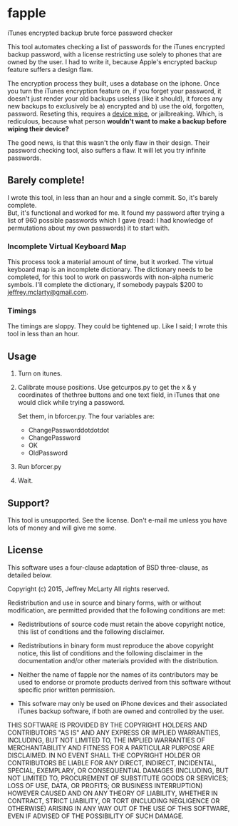 # fapple
iTunes encrypted backup brute force password checker

This tool automates checking a list of passwords for the iTunes encrypted backup password, with a license restricting use
solely to phones that are owned by the user.  I had to write it, because Apple's encrypted backup feature suffers a design flaw.  

The encryption process they built, uses a database on the iphone.  Once you turn the iTunes encryption feature on,
if you forget your password, it doesn't just render your old backups useless (like it should), it forces any new backups
to exclusively be a) encrypted and b) use the old, forgotten, password.  Reseting this, requires a 
[device wipe](https://support.apple.com/en-ca/HT203790), or jailbreaking.  Which, is rediculous, 
because what person **wouldn't want to make a backup before wiping their device?**

The good news, is that this wasn't the only flaw in their design.  Their password checking tool, also suffers a flaw.
It will let you try infinite passwords. 

## Barely complete!

I wrote this tool, in less than an hour and a single commit. So, it's barely complete.  
But, it's functional and worked for me.  It found my password after trying a list of 
960 possible passwords which I gave (read: I had knowledge of permutations about my own passwords)
it to start with.

### Incomplete Virtual Keyboard Map
This process took a material amount of time, but it worked.  The virtual keyboard map is an incomplete
dictionary.  The dictionary needs to be completed, for this tool to work on passwords with non-alpha numeric symbols.
I'll complete the dictionary, if somebody paypals $200 to jeffrey.mclarty@gmail.com.

### Timings
The timings are sloppy.  They could be tightened up.  Like I said; I wrote this tool in less than an hour.

## Usage

1. Turn on itunes.
2. Calibrate mouse positions.
    Use getcurpos.py to get the x & y coordinates of thethree buttons and one text field, 
    in iTunes that one would click while trying a password.  
    
    Set them, in bforcer.py.  The four variables are:
    
    * ChangePassworddotdotdot
    * ChangePassword
    * OK
    * OldPassword
    
3. Run bforcer.py
4. Wait. 

## Support?

This tool is unsupported.  See the license.  Don't e-mail me unless you have lots of money and will give me some.

## License

This software uses a four-clause adaptation of BSD three-clause, as detailed below.

Copyright (c) 2015, Jeffrey McLarty
All rights reserved.

Redistribution and use in source and binary forms, with or without
modification, are permitted provided that the following conditions are met:

* Redistributions of source code must retain the above copyright notice, this
  list of conditions and the following disclaimer.

* Redistributions in binary form must reproduce the above copyright notice,
  this list of conditions and the following disclaimer in the documentation
  and/or other materials provided with the distribution.

* Neither the name of fapple nor the names of its
  contributors may be used to endorse or promote products derived from
  this software without specific prior written permission.
  
* This sofware may only be used on iPhone devices and their associated
  iTunes backup software, if both are owned and controlled by the user.

THIS SOFTWARE IS PROVIDED BY THE COPYRIGHT HOLDERS AND CONTRIBUTORS "AS IS"
AND ANY EXPRESS OR IMPLIED WARRANTIES, INCLUDING, BUT NOT LIMITED TO, THE
IMPLIED WARRANTIES OF MERCHANTABILITY AND FITNESS FOR A PARTICULAR PURPOSE ARE
DISCLAIMED. IN NO EVENT SHALL THE COPYRIGHT HOLDER OR CONTRIBUTORS BE LIABLE
FOR ANY DIRECT, INDIRECT, INCIDENTAL, SPECIAL, EXEMPLARY, OR CONSEQUENTIAL
DAMAGES (INCLUDING, BUT NOT LIMITED TO, PROCUREMENT OF SUBSTITUTE GOODS OR
SERVICES; LOSS OF USE, DATA, OR PROFITS; OR BUSINESS INTERRUPTION) HOWEVER
CAUSED AND ON ANY THEORY OF LIABILITY, WHETHER IN CONTRACT, STRICT LIABILITY,
OR TORT (INCLUDING NEGLIGENCE OR OTHERWISE) ARISING IN ANY WAY OUT OF THE USE
OF THIS SOFTWARE, EVEN IF ADVISED OF THE POSSIBILITY OF SUCH DAMAGE.


